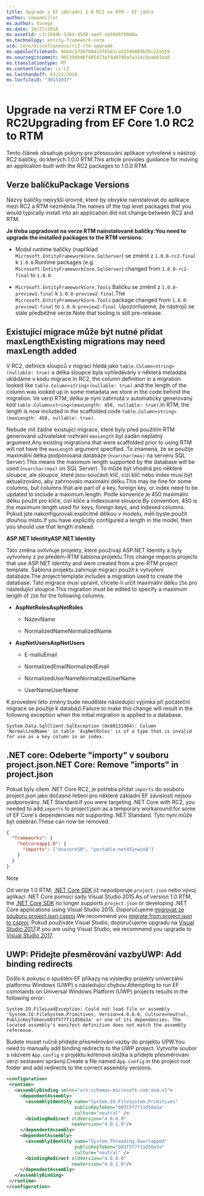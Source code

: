 ```yaml
---
title: Upgrade z EF základní 1.0 RC2 na RTM – EF jádra
author: rowanmiller
ms.author: divega
ms.date: 10/27/2016
ms.assetid: c3c1940b-136d-45d8-aa4f-cb5040f8980a
ms.technology: entity-framework-core
uid: core/miscellaneous/rc2-rtm-upgrade
ms.openlocfilehash: 4bb4c5736708413f6581cad250b089b7bc22a559
ms.sourcegitcommit: 90139dbd6f485473afda0788a5a314c9aa601ea0
ms.translationtype: MT
ms.contentlocale: cs-CZ
ms.lasthandoff: 03/23/2018
ms.locfileid: "30151037"
---
```

# <a name="upgrading-from-ef-core-10-rc2-to-rtm"></a><span data-ttu-id="9d872-102">Upgrade na verzi RTM EF Core 1.0 RC2</span><span class="sxs-lookup"><span data-stu-id="9d872-102">Upgrading from EF Core 1.0 RC2 to RTM</span></span>

<span data-ttu-id="9d872-103">Tento článek obsahuje pokyny pro přesouvání aplikace vytvořené s nástroji RC2 balíčky, do kterých 1.0.0 RTM.</span><span class="sxs-lookup"><span data-stu-id="9d872-103">This article provides guidance for moving an application built with the RC2 packages to 1.0.0 RTM.</span></span>

## <a name="package-versions"></a><span data-ttu-id="9d872-104">Verze balíčku</span><span class="sxs-lookup"><span data-stu-id="9d872-104">Package Versions</span></span>

<span data-ttu-id="9d872-105">Názvy balíčky nejvyšší úrovně, které by obvykle nainstalovat do aplikace mezi RC2 a RTM nezměnila.</span><span class="sxs-lookup"><span data-stu-id="9d872-105">The names of the top level packages that you would typically install into an application did not change between RC2 and RTM.</span></span>

<span data-ttu-id="9d872-106">**Je třeba upgradovat na verze RTM nainstalované balíčky:**</span><span class="sxs-lookup"><span data-stu-id="9d872-106">**You need to upgrade the installed packages to the RTM versions:**</span></span>

* <span data-ttu-id="9d872-107">Modul runtime balíčky (například `Microsoft.EntityFrameworkCore.SqlServer`) se změnil z `1.0.0-rc2-final` k `1.0.0`.</span><span class="sxs-lookup"><span data-stu-id="9d872-107">Runtime packages (e.g. `Microsoft.EntityFrameworkCore.SqlServer`) changed from `1.0.0-rc2-final` to `1.0.0`.</span></span>

* <span data-ttu-id="9d872-108">`Microsoft.EntityFrameworkCore.Tools` Balíčku se změnil z `1.0.0-preview1-final` k `1.0.0-preview2-final`.</span><span class="sxs-lookup"><span data-stu-id="9d872-108">The `Microsoft.EntityFrameworkCore.Tools` package changed from `1.0.0-preview1-final` to `1.0.0-preview2-final`.</span></span> <span data-ttu-id="9d872-109">Upozorňujeme, že nástrojů se stále předběžné verze.</span><span class="sxs-lookup"><span data-stu-id="9d872-109">Note that tooling is still pre-release.</span></span>

## <a name="existing-migrations-may-need-maxlength-added"></a><span data-ttu-id="9d872-110">Existující migrace může být nutné přidat maxLength</span><span class="sxs-lookup"><span data-stu-id="9d872-110">Existing migrations may need maxLength added</span></span>

<span data-ttu-id="9d872-111">V RC2, definice sloupců v migraci hledá jako `table.Column<string>(nullable: true)` a délka sloupce byla vyhledávány v některá metadata ukládáme v kódu migrace.</span><span class="sxs-lookup"><span data-stu-id="9d872-111">In RC2, the column definition in a migration looked like `table.Column<string>(nullable: true)` and the length of the column was looked up in some metadata we store in the code behind the migration.</span></span> <span data-ttu-id="9d872-112">Ve verzi RTM, délka je nyní zahrnutá v automaticky generovaný kód `table.Column<string>(maxLength: 450, nullable: true)`.</span><span class="sxs-lookup"><span data-stu-id="9d872-112">In RTM, the length is now included in the scaffolded code `table.Column<string>(maxLength: 450, nullable: true)`.</span></span>

<span data-ttu-id="9d872-113">Nebude mít žádné existující migrace, které byly před použitím RTM generované uživatelské rozhraní `maxLength` byl zadán neplatný argument.</span><span class="sxs-lookup"><span data-stu-id="9d872-113">Any existing migrations that were scaffolded prior to using RTM will not have the `maxLength` argument specified.</span></span> <span data-ttu-id="9d872-114">To znamená, že se použije maximální délka podporovaná databáze (`nvarchar(max)` na serveru SQL Server).</span><span class="sxs-lookup"><span data-stu-id="9d872-114">This means the maximum length supported by the database will be used (`nvarchar(max)` on SQL Server).</span></span> <span data-ttu-id="9d872-115">To může být vhodná pro některé sloupce, ale sloupce, které jsou součástí klíč, cizí klíč nebo index musí být aktualizováno, aby zahrnovalo maximální délku.</span><span class="sxs-lookup"><span data-stu-id="9d872-115">This may be fine for some columns, but columns that are part of a key, foreign key, or index need to be updated to include a maximum length.</span></span> <span data-ttu-id="9d872-116">Podle konvence je 450 maximální délku použít pro klíče, cizí klíče a indexované sloupce.</span><span class="sxs-lookup"><span data-stu-id="9d872-116">By convention, 450 is the maximum length used for keys, foreign keys, and indexed columns.</span></span> <span data-ttu-id="9d872-117">Pokud jste nakonfigurovali explicitně délkou v modelu, měli byste použít dlouhou místo.</span><span class="sxs-lookup"><span data-stu-id="9d872-117">If you have explicitly configured a length in the model, then you should use that length instead.</span></span>

<span data-ttu-id="9d872-118">**ASP.NET Identity**</span><span class="sxs-lookup"><span data-stu-id="9d872-118">**ASP.NET Identity**</span></span>

<span data-ttu-id="9d872-119">Tato změna ovlivňuje projekty, které používají ASP.NET Identity a byly vytvořeny z po předem-RTM šablona projektu.</span><span class="sxs-lookup"><span data-stu-id="9d872-119">This change impacts projects that use ASP.NET Identity and were created from a pre-RTM project template.</span></span> <span data-ttu-id="9d872-120">Šablona projektu zahrnuje migraci použít k vytvoření databáze.</span><span class="sxs-lookup"><span data-stu-id="9d872-120">The project template includes a migration used to create the database.</span></span> <span data-ttu-id="9d872-121">Tato migrace musí upravit, chcete-li určit maximální délku `256` pro následující sloupce.</span><span class="sxs-lookup"><span data-stu-id="9d872-121">This migration must be edited to specify a maximum length of `256` for the following columns.</span></span>

*  <span data-ttu-id="9d872-122">**AspNetRoles**</span><span class="sxs-lookup"><span data-stu-id="9d872-122">**AspNetRoles**</span></span>

    * <span data-ttu-id="9d872-123">Název</span><span class="sxs-lookup"><span data-stu-id="9d872-123">Name</span></span>

    * <span data-ttu-id="9d872-124">NormalizedName</span><span class="sxs-lookup"><span data-stu-id="9d872-124">NormalizedName</span></span>

*  <span data-ttu-id="9d872-125">**AspNetUsers**</span><span class="sxs-lookup"><span data-stu-id="9d872-125">**AspNetUsers**</span></span>

   * <span data-ttu-id="9d872-126">E-mailu</span><span class="sxs-lookup"><span data-stu-id="9d872-126">Email</span></span>

   * <span data-ttu-id="9d872-127">NormalizedEmail</span><span class="sxs-lookup"><span data-stu-id="9d872-127">NormalizedEmail</span></span>

   * <span data-ttu-id="9d872-128">NormalizedUserName</span><span class="sxs-lookup"><span data-stu-id="9d872-128">NormalizedUserName</span></span>

   * <span data-ttu-id="9d872-129">UserName</span><span class="sxs-lookup"><span data-stu-id="9d872-129">UserName</span></span>

<span data-ttu-id="9d872-130">K provedení této změny bude neuděláte následující výjimka při počáteční migrace se použije k databázi.</span><span class="sxs-lookup"><span data-stu-id="9d872-130">Failure to make this change will result in the following exception when the initial migration is applied to a database.</span></span>

    System.Data.SqlClient.SqlException (0x80131904): Column 'NormalizedName' in table 'AspNetRoles' is of a type that is invalid for use as a key column in an index.

## <a name="net-core-remove-imports-in-projectjson"></a><span data-ttu-id="9d872-131">.NET core: Odeberte "importy" v souboru project.json</span><span class="sxs-lookup"><span data-stu-id="9d872-131">.NET Core: Remove "imports" in project.json</span></span>

<span data-ttu-id="9d872-132">Pokud byly cílem .NET Core RC2, je potřeba přidat `imports` do souboru project.json jako dočasné řešení pro některé základní EF závislosti nejsou podporovány .NET Standard.</span><span class="sxs-lookup"><span data-stu-id="9d872-132">If you were targeting .NET Core with RC2, you needed to add `imports` to project.json as a temporary workaround for some of EF Core's dependencies not supporting .NET Standard.</span></span> <span data-ttu-id="9d872-133">Tyto nyní může být odebrán.</span><span class="sxs-lookup"><span data-stu-id="9d872-133">These can now be removed.</span></span>

``` json
{
  "frameworks": {
    "netcoreapp1.0": {
      "imports": ["dnxcore50", "portable-net451+win8"]
    }
  }
}
```

> [!NOTE]  
> <span data-ttu-id="9d872-134">Od verze 1.0 RTM, [.NET Core SDK](https://www.microsoft.com/net/download/core) již nepodporuje `project.json` nebo vývoj aplikací .NET Core pomocí sady Visual Studio 2015.</span><span class="sxs-lookup"><span data-stu-id="9d872-134">As of version 1.0 RTM, the [.NET Core SDK](https://www.microsoft.com/net/download/core) no longer supports `project.json` or developing .NET Core applications using Visual Studio 2015.</span></span> <span data-ttu-id="9d872-135">Doporučujeme [migrovat ze souboru project.json csproj](https://docs.microsoft.com/dotnet/articles/core/migration/).</span><span class="sxs-lookup"><span data-stu-id="9d872-135">We recommend you [migrate from project.json to csproj](https://docs.microsoft.com/dotnet/articles/core/migration/).</span></span> <span data-ttu-id="9d872-136">Pokud používáte Visual Studio, doporučujeme upgradu na [Visual Studio 2017](https://www.visualstudio.com/downloads/).</span><span class="sxs-lookup"><span data-stu-id="9d872-136">If you are using Visual Studio, we recommend you upgrade to [Visual Studio 2017](https://www.visualstudio.com/downloads/).</span></span>

## <a name="uwp-add-binding-redirects"></a><span data-ttu-id="9d872-137">UWP: Přidejte přesměrování vazby</span><span class="sxs-lookup"><span data-stu-id="9d872-137">UWP: Add binding redirects</span></span>

<span data-ttu-id="9d872-138">Došlo k pokusu o spuštění EF příkazy na výsledky projekty univerzální platformu Windows (UWP) s následující chybou:</span><span class="sxs-lookup"><span data-stu-id="9d872-138">Attempting to run EF commands on Universal Windows Platform (UWP) projects results in the following error:</span></span>

    System.IO.FileLoadException: Could not load file or assembly 'System.IO.FileSystem.Primitives, Version=4.0.0.0, Culture=neutral, PublicKeyToken=b03f5f7f11d50a3a' or one of its dependencies. The located assembly's manifest definition does not match the assembly reference.

<span data-ttu-id="9d872-139">Budete muset ručně přidejte přesměrování vazby do projektu UPW.</span><span class="sxs-lookup"><span data-stu-id="9d872-139">You need to manually add binding redirects to the UWP project.</span></span> <span data-ttu-id="9d872-140">Vytvořte soubor s názvem `App.config` v projektu kořenová složka a přidejte přesměrování verzí sestavení správný.</span><span class="sxs-lookup"><span data-stu-id="9d872-140">Create a file named `App.config` in the project root folder and add redirects to the correct assembly versions.</span></span>

``` xml
<configuration>
 <runtime>
   <assemblyBinding xmlns="urn:schemas-microsoft-com:asm.v1">
     <dependentAssembly>
       <assemblyIdentity name="System.IO.FileSystem.Primitives"
                         publicKeyToken="b03f5f7f11d50a3a"
                         culture="neutral" />
       <bindingRedirect oldVersion="4.0.0.0"
                        newVersion="4.0.1.0"/>
     </dependentAssembly>
     <dependentAssembly>
       <assemblyIdentity name="System.Threading.Overlapped"
                         publicKeyToken="b03f5f7f11d50a3a"
                         culture="neutral" />
       <bindingRedirect oldVersion="4.0.0.0"
                        newVersion="4.0.1.0"/>
     </dependentAssembly>
   </assemblyBinding>
 </runtime>
</configuration>
```
